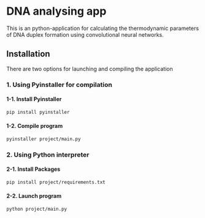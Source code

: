 
# DNA analysing app

This is an python-application for calculating the thermodynamic parameters of DNA duplex formation using convolutional neural networks.

## Installation
There are two options for launching and compiling the application

### 1. Using Pyinstaller for compilation

#### 1-1. Install Pyinstaller

   ```bash
   pip install pyinstaller
   ```

#### 1-2. Compile program

   ```bash
   pyinstaller project/main.py
   ```
   
### 2. Using Python interpreter

#### 2-1. Install Packages

   ```bash
   pip install project/requirements.txt
   ```

#### 2-2. Launch program

   ```bash
   python project/main.py
   ```
   

